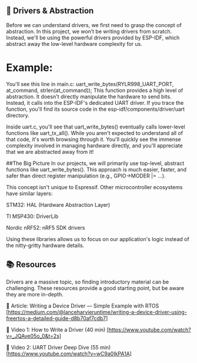 ## 🚗 Drivers & Abstraction
Before we can understand drivers, we first need to grasp the concept of abstraction. In this project, we won’t be writing drivers from scratch. Instead, we'll be using the powerful drivers provided by ESP-IDF, which abstract away the low-level hardware complexity for us.

# Example:
You'll see this line in main.c:
uart_write_bytes(RYLR998_UART_PORT, at_command, strlen(at_command));
This function provides a high level of abstraction. It doesn't directly manipulate the hardware to send bits. Instead, it calls into the ESP-IDF's dedicated UART driver. If you trace the function, you'll find its source code in the esp-idf/components/driver/uart directory.

Inside uart.c, you'll see that uart_write_bytes() eventually calls lower-level functions like uart_tx_all(). While you aren't expected to understand all of that code, it's worth browsing through it. You'll quickly see the immense complexity involved in managing hardware directly, and you'll appreciate that we are abstracted away from it!

##The Big Picture
In our projects, we will primarily use top-level, abstract functions like uart_write_bytes(). This approach is much easier, faster, and safer than direct register manipulation (e.g., GPIO->MODER |= ...).

This concept isn't unique to Espressif. Other microcontroller ecosystems have similar layers:

STM32: HAL (Hardware Abstraction Layer)

TI MSP430: DriverLib

Nordic nRF52: nRF5 SDK drivers

Using these libraries allows us to focus on our application's logic instead of the nitty-gritty hardware details.

## 📚 Resources
Drivers are a massive topic, so finding introductory material can be challenging. These resources provide a good starting point, but be aware they are more in-depth.

📖 Article: Writing a Device Driver — Simple Example with RTOS [https://medium.com/@lanceharvieruntime/writing-a-device-driver-using-freertos-a-detailed-guide-d8b70af7cdb7]

🎥 Video 1: How to Write a Driver (40 min) [https://www.youtube.com/watch?v=_JQAve05o_0&t=2s]

🎥 Video 2: UART Driver Deep Dive (55 min) [https://www.youtube.com/watch?v=wC9a0IkPA1A]
